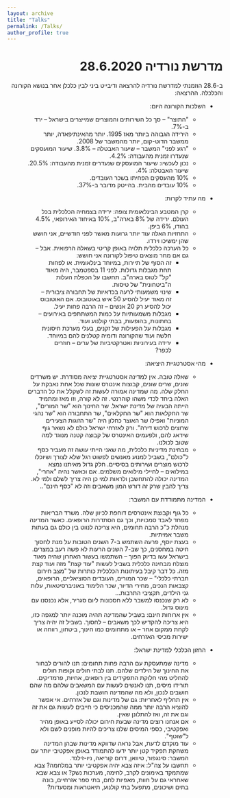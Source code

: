 ```yaml
---
layout: archive
title: "Talks"
permalink: /Talks/
author_profile: true
---
```

<div dir="rtl">

מדרשת נורדיה 28.6.2020
======

ב-28.6 הוזמנתי למדרשת נורדיה להרצאה ודיבייט ביני לבין כלכלן אחר בנושא הקורונה והכלכלה. 
ההרצאה:

-	השלכות הקורונה היום:
    -	"התוצר" – סך כל השירותים והמוצרים שמייצרים בישראל – ירד ב-7%.
    -	הירידה הגבוהה ביותר מאז 1995. יותר מהאינתיפאדה, יותר ממשבר הדוט-קום, יותר מהמשבר של 2008. 
    -	"רגע לפני" המשבר – שיעור האבטלה – 3.8%. שיעור המועסקים שנעדרו זמנית מהעבודה: 4.2%.
    -	נכון לעכשיו: שיעור המועסקים שנעדרים זמנית מהעבודה: 20.5%. שיעור האבטלה: 4%. 
    -	10% מהעסקים הפחיתו בשכר העובדים.
    -	10% עובדים מהבית. בהייטק מדובר ב-37%.

-	מה עתיד לקרות:
    -	קרן המטבע הבינלאומית צופה: ירידה בצמחיה הכלכלית בכל העולם. ירידה של 8% בארה"ב, 10% באיחוד האירופאי, 4.5% בהודו, 6% ביפן.
    -	התחזיות האלה עוד יותר גרועות מאשר לפני חודשיים, אני חושש שהן ימשיכו וירדו.
    -	כל הערכה כלכלית תלויה באופן קריטי בשאלה הרפואית. אבל – גם אם מחר מוצאים טיפול לקורונה אני חושש:
        -	זה הסוף של תיירות, במיוחד בינלאומית. או לפחות תחת מגבלות גדולות. לפני 11 בספטמבר, היה מאוד "קל" לטוס בארה"ב. תחשבו על הכפלת העלות ה"ביטחונית" של טיסות.
        -	שינוי משמעותי לרעה בכדאיות של תחבורה ציבורית – זה מאוד יעיל להסיע 50 איש באוטובוס. אם האוטובוס יכול להסיע רק 20 אנשים – זה הרבה פחות יעיל.
        -	מגבלות משמעותיות על כמות המשתתפים באירועים – בחתונות, בהופעות, בבתי קולנוע ועוד.
        -	מגבלות על הפעילות של זקנים, בעלי מערכת חיסונית חלשה ועוד שהקורונה ודומיה קטלנים להם במיוחד.
        -	ירידה בעירוניות ואטרקטיביות של ערים – חוזרים לכפר?

-	מהי אסטרטגיית היציאה:
      -	שאלה טובה. אין למדינה אסטרטגיית יציאה מסודרת. יש משרדים שונים, שרים שונים, קבוצות אינטרס שונות שכל אחת נאבקת על החלק שלה. מה שמדינה אמורה לעשות זה לשקלל את כל הדברים האלה ביחד לכדי משהו קוהרנטי. זה לא קורה, וזו מאז ומתמיד הייתה הבעיה של מדינת ישראל. שר החינוך הוא "שר המורים", שר החקלאות הוא "שר החקלאים", שר התחבורה הוא "שר נהגי המוניות" ואפילו שר האוצר כחלון היה "שר הזוגות הצעירים שרוצים לרכוש דירה". ורק לאזרחי ישראל כולם לא נשאר גוף שידאג להם, ולפעמים האינטרס של קבוצה קטנה מנוגד למה שטוב לכולנו.
      -	מבחינת מדיניות כלכלית, מה שאני הייתי עושה זה מעביר כסף ל"כולם", בשביל למנוע מאנשים לפשוט רגל שלא לצורך ושיוכלו לרכוש מוצרים ושירותים בסיסיים. חלק גדול מאיתנו נמצא במילואים – לחיילי מילואים משלמים. אם וכאשר נהיה "אחרי", המדינה יכולה להתחשבן ולראות למי כן היה צריך לשלם ולמי לא. צריך להבין שרק זה דורש המון משאבים וזה לא "כסף חינם"..
  
-	המדינה מתמודדת עם המשבר:
      -	כל גוף וקבוצת אינטרסים דוחפת לכיוון שלה. משרד הבריאות מפחד לאבד סמכויות, וכך גם הסתדרות הרופאים. כאשר המדינה מנהלת כ"כ הרבה תחומים, היא צריכה לנווט בין כולם גם בעתות משבר אמיתיות.
      -	בעצת יוסף, פרעה השתמש ב-7 השנים הטובות על מנת לחסוך חיטה במחסנים, כך שב-7 השנים הרעות לא פשה רעב במצרים. בישראל עשו בדיוק הפוך – השתמשו בעשור האחרון שהיה מאוד מוצלח מבחינה כלכלית בשביל לעשות "עוד קצת" מזה ועוד קצת מזה. כל דבר קיבל בעיתונות הכלכלית כותרות של "מצב חירום חברתי כלכלי" – שכר המורים, העובדים הסוציאליים, הרופאים, קצבאות הנכים, מחירי הדיור, שכר הלימוד באוניברסיטאות, עלות גני הילדים, תקציבי התרבות...
      -	לא רק שנכנסו למשבר ללא חסכונות ליום סגריר, אלא נכנסנו עם מינוס גדול.
      -	אין ארוחות חינם: בשביל שהמדינה תהיה מוכנה יותר למגפה כזו, היא צריכה להקדיש לכך משאבים – לחסוך. בשביל זה יהיה צריך לקחת ממקום אחר – או מתחומים כמו חינוך, ביטחון, רווחה או ישירות מכיסי האזרחים.
  
-	החזון הכלכלי למדינת ישראל:
      -	מדינה שמתעסקת עם הרבה פחות תחומים: תנו להורים לבחור את החינוך של הילדים שלהם. תנו לבתי חולים וקופות חולים להחליט מהי חלוקת התפקידים בין רופאים, אחיות, פרמדיקים. תורידו מיסים, תנו לאנשים לעשות עם המשאבים שלהם מה שהם חושבים לנכון, ולא מה שהמדינה חושבת לנכון.
      -	אין תחליף לאחריות: גם של מדינות וגם של אזרחים. אי אפשר להוציא הרבה יותר ממה שהמכניסים כי חייבים לעשות גם את זה וגם את זה, ואז להתלונן שאין.
      -	אם אנחנו רוצים מדינה שבעת חירום יכולה לסייע באופן מהיר ואפקטיבי, כספי המיסים שלנו צריכים להיות מופנים לשם ולא ל"שוטף".
      -	עוד מוקדם לדעת, אבל נראה שדווקא מדינות שבהן המדינה משחקת תפקיד קטן יותר ידעו להתמודד באופן אפקטיבי יותר עם המשבר: סינגפור, טיוואן, דרום קוריאה, ניו-זילנד. 
      -	תחשבו על צה"ל: איזה צבא יהיה אפקטיבי יותר במלחמה? צבא שמתמקד באימונים לקרב, לחימה, מערכות נשק? או צבא שבא שאחראי גם על חוות, מאפיות לחם, בתי ספר אזרחיים, בונה בתים ושיכונים, מתפעל בתי קולנוע, תיאטראות ומסעדות?

</div>
